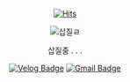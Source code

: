 <div align="center">
  
[![Hits](https://hits.seeyoufarm.com/api/count/incr/badge.svg?url=https%3A%2F%2Fgithub.com%2Fzzsza)](https://hits.seeyoufarm.com) 

![삽질ㄹ](https://github.com/user-attachments/assets/2db4c89a-0df7-40e8-9c20-30215b5532df)

삽질중 . . .

[![Velog Badge](https://img.shields.io/badge/Velog-20C997?style=flat-square&logo=velog&logoColor=white&link=https://velog.io/@jiwon3378)](https://velog.io/@jiwon3378) [![Gmail Badge](https://img.shields.io/badge/Gmail-d14836?style=flat-square&logo=Gmail&logoColor=white&link=mailto:shinjiwon3378@gmail.com)](mailto:shinjiwon3378@gmail.com)

</div>
